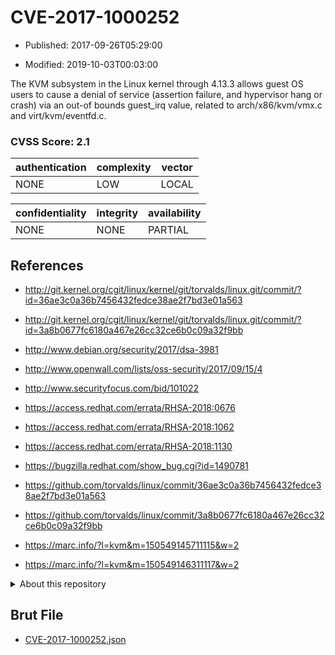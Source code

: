 # CVE-2017-1000252

- Published: 2017-09-26T05:29:00

- Modified: 2019-10-03T00:03:00

The KVM subsystem in the Linux kernel through 4.13.3 allows guest OS users to cause a denial of service (assertion failure, and hypervisor hang or crash) via an out-of bounds guest_irq value, related to arch/x86/kvm/vmx.c and virt/kvm/eventfd.c.

### CVSS Score: **2.1**

| authentication | complexity | vector |
| --- | --- | --- |
| NONE | LOW | LOCAL |

| confidentiality | integrity | availability |
| --- | --- | --- |
| NONE | NONE | PARTIAL |

## References

* http://git.kernel.org/cgit/linux/kernel/git/torvalds/linux.git/commit/?id=36ae3c0a36b7456432fedce38ae2f7bd3e01a563

* http://git.kernel.org/cgit/linux/kernel/git/torvalds/linux.git/commit/?id=3a8b0677fc6180a467e26cc32ce6b0c09a32f9bb

* http://www.debian.org/security/2017/dsa-3981

* http://www.openwall.com/lists/oss-security/2017/09/15/4

* http://www.securityfocus.com/bid/101022

* https://access.redhat.com/errata/RHSA-2018:0676

* https://access.redhat.com/errata/RHSA-2018:1062

* https://access.redhat.com/errata/RHSA-2018:1130

* https://bugzilla.redhat.com/show_bug.cgi?id=1490781

* https://github.com/torvalds/linux/commit/36ae3c0a36b7456432fedce38ae2f7bd3e01a563

* https://github.com/torvalds/linux/commit/3a8b0677fc6180a467e26cc32ce6b0c09a32f9bb

* https://marc.info/?l=kvm&m=150549145711115&w=2

* https://marc.info/?l=kvm&m=150549146311117&w=2

<details>
<summary>About this repository</summary> 

  This repository is part of the project [Live Hack CVE](https://github.com/Live-Hack-CVE). Main website can be found [www.live-hack.org](https://www.live-hack.org) 
  
  Made by [Sn0wAlice](https://github.com/Sn0wAlice) for the people that care about security and need to have a feed of the latest CVEs. Hope you enjoy it, don't forget to star the repo and follow me on [Twitter](https://twitter.com/Sn0wAlice) and [Github](https://github.com/Sn0wAlice). And that is my [personnal website](https://www.alice-snow.me/)

  - [Home Page](https://github.com/Live-Hack-CVE)
  - [Framework](https://github.com/Live-Hack-CVE/cve-framework)
  - [CVE database](https://github.com/Live-Hack-CVE/full_database)
  - [Changelog](https://github.com/Live-Hack-CVE/Changelog)
</details>

## Brut File

* [CVE-2017-1000252.json](https://raw.githubusercontent.com/Live-Hack-CVE/full_database/main/cves/2017/CVE-2017-1000252.json)

